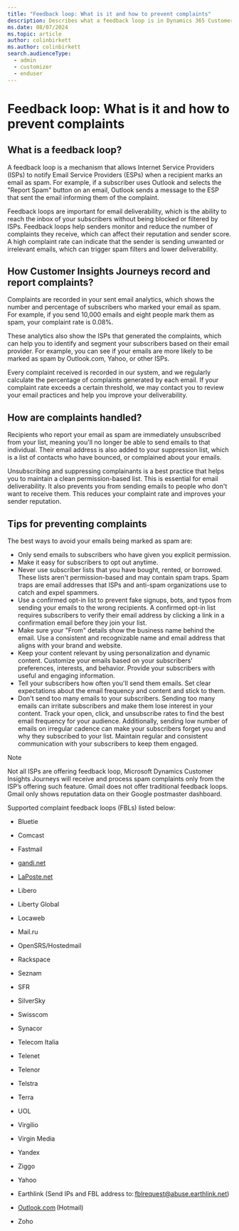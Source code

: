 ```yaml
---
title: "Feedback loop: What is it and how to prevent complaints"
description: Describes what a feedback loop is in Dynamics 365 Customer Insights - Journeys.
ms.date: 08/07/2024
ms.topic: article
author: colinbirkett
ms.author: colinbirkett
search.audienceType: 
  - admin
  - customizer
  - enduser
---
```


# Feedback loop: What is it and how to prevent complaints 

## What is a feedback loop?

A feedback loop is a mechanism that allows Internet Service Providers (ISPs) to notify Email Service Providers (ESPs) when a recipient marks an email as spam. For example, if a subscriber uses Outlook and selects the "Report Spam" button on an email, Outlook sends a message to the ESP that sent the email informing them of the complaint.

Feedback loops are important for email deliverability, which is the ability to reach the inbox of your subscribers without being blocked or filtered by ISPs. Feedback loops help senders monitor and reduce the number of complaints they receive, which can affect their reputation and sender score. A high complaint rate can indicate that the sender is sending unwanted or irrelevant emails, which can trigger spam filters and lower deliverability.

## How Customer Insights Journeys record and report complaints?

Complaints are recorded in your sent email analytics, which shows the number and percentage of subscribers who marked your email as spam. For example, if you send 10,000 emails and eight people mark them as spam, your complaint rate is 0.08%.

These analytics also show the ISPs that generated the complaints, which can help you to identify and segment your subscribers based on their email provider. For example, you can see if your emails are more likely to be marked as spam by Outlook.com, Yahoo, or other ISPs.

Every complaint received is recorded in our system, and we regularly calculate the percentage of complaints generated by each email. If your complaint rate exceeds a certain threshold, we may contact you to review your email practices and help you improve your deliverability.

## How are complaints handled?

Recipients who report your email as spam are immediately unsubscribed from your list, meaning you'll no longer be able to send emails to that individual. Their email address is also added to your suppression list, which is a list of contacts who have bounced, or complained about your emails.

Unsubscribing and suppressing complainants is a best practice that helps you to maintain a clean permission-based list. This is essential for email deliverability. It also prevents you from sending emails to people who don't want to receive them. This reduces your complaint rate and improves your sender reputation.

## Tips for preventing complaints

The best ways to avoid your emails being marked as spam are:

* Only send emails to subscribers who have given you explicit permission.
* Make it easy for subscribers to opt out anytime.
* Never use subscriber lists that you have bought, rented, or borrowed. These lists aren't permission-based and may contain spam traps. Spam traps are email addresses that ISPs and anti-spam organizations use to catch and expel spammers.
* Use a confirmed opt-in list to prevent fake signups, bots, and typos from sending your emails to the wrong recipients. A confirmed opt-in list requires subscribers to verify their email address by clicking a link in a confirmation email before they join your list.
* Make sure your "From" details show the business name behind the email. Use a consistent and recognizable name and email address that aligns with your brand and website.
* Keep your content relevant by using personalization and dynamic content. Customize your emails based on your subscribers' preferences, interests, and behavior. Provide your subscribers with useful and engaging information.
* Tell your subscribers how often you'll send them emails. Set clear expectations about the email frequency and content and stick to them.  
* Don't send too many emails to your subscribers. Sending too many emails can irritate subscribers and make them lose interest in your content. Track your open, click, and unsubscribe rates to find the best email frequency for your audience. Additionally, sending low number of emails on irregular cadence can make your subscribers forget you and why they subscribed to your list. Maintain regular and consistent communication with your subscribers to keep them engaged.

> [!NOTE]
> Not all ISPs are offering feedback loop, Microsoft Dynamics Customer Insights Journeys will receive and process spam complaints only from the ISP’s offering such feature.
> Gmail does not offer traditional feedback loops. Gmail only shows reputation data on their Google postmaster dashboard.

Supported complaint feedback loops (FBLs) listed below:

* Bluetie

* Comcast

* Fastmail

* [gandi.net](http://gandi.net/)  

* [LaPoste.net](http://laposte.net/)  

* Libero

* Liberty Global

* Locaweb

* Mail.ru

* OpenSRS/Hostedmail

* Rackspace

* Seznam

* SFR

* SilverSky

* Swisscom

* Synacor

* Telecom Italia

* Telenet

* Telenor

* Telstra

* Terra

* UOL

* Virgilio

* Virgin Media

* Yandex

* Ziggo

* Yahoo

* Earthlink (Send IPs and FBL address to: fblrequest@abuse.earthlink.net)

* [Outlook.com](https://outlook.com/) (Hotmail)

* Zoho
